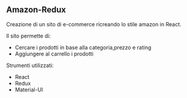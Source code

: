 ## Amazon-Redux

Creazione di un sito di e-commerce ricreando lo stile amazon in React.

Il sito permette di:
 - Cercare i prodotti in base alla categoria,prezzo e rating
 - Aggiungere al carrello i prodotti

Strumenti utilizzati:
- React
- Redux
- Material-UI
